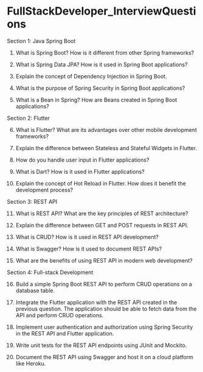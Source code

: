 # FullStackDeveloper_InterviewQuestions

Section 1: Java Spring Boot

1. What is Spring Boot? How is it different from other Spring frameworks?

2. What is Spring Data JPA? How is it used in Spring Boot applications?

3. Explain the concept of Dependency Injection in Spring Boot.

4. What is the purpose of Spring Security in Spring Boot applications?

5. What is a Bean in Spring? How are Beans created in Spring Boot applications?

Section 2: Flutter

6. What is Flutter? What are its advantages over other mobile development frameworks?

7. Explain the difference between Stateless and Stateful Widgets in Flutter.

8. How do you handle user input in Flutter applications?

9. What is Dart? How is it used in Flutter applications?

10. Explain the concept of Hot Reload in Flutter. How does it benefit the development process?

Section 3: REST API

11. What is REST API? What are the key principles of REST architecture?

12. Explain the difference between GET and POST requests in REST API.

13. What is CRUD? How is it used in REST API development?

14. What is Swagger? How is it used to document REST APIs?

15. What are the benefits of using REST API in modern web development?

Section 4: Full-stack Development

16. Build a simple Spring Boot REST API to perform CRUD operations on a database table.

17. Integrate the Flutter application with the REST API created in the previous question. The application should be able to fetch data from the API and perform CRUD operations.

18. Implement user authentication and authorization using Spring Security in the REST API and Flutter application.

19. Write unit tests for the REST API endpoints using JUnit and Mockito.

20. Document the REST API using Swagger and host it on a cloud platform like Heroku.
